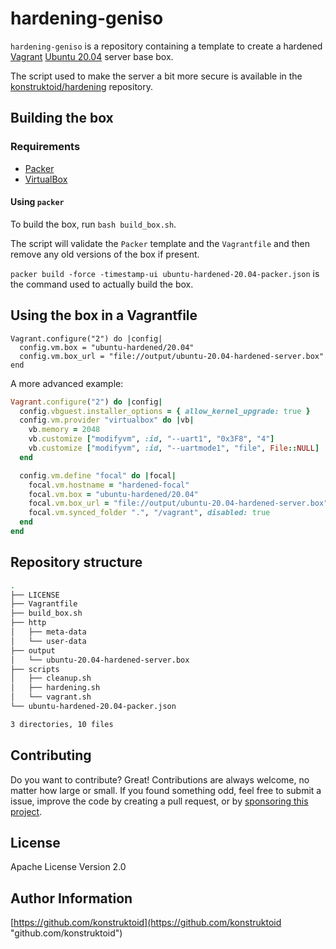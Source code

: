 # hardening-geniso

`hardening-geniso` is a repository containing a template to create a hardened
[Vagrant](https://www.vagrantup.com/)
[Ubuntu 20.04](http://www.releases.ubuntu.com/20.04/) server base box.

The script used to make the server a bit more secure is available in the
[konstruktoid/hardening](https://github.com/konstruktoid/hardening) repository.

## Building the box

### Requirements

- [Packer](https://www.packer.io/)
- [VirtualBox](https://www.virtualbox.org)

#### Using `packer`

To build the box, run `bash build_box.sh`.

The script will validate the `Packer` template and the `Vagrantfile` and then
remove any old versions of the box if present.

`packer build -force -timestamp-ui ubuntu-hardened-20.04-packer.json` is the
command used to actually build the box.

## Using the box in a Vagrantfile

```
Vagrant.configure("2") do |config|
  config.vm.box = "ubuntu-hardened/20.04"
  config.vm.box_url = "file://output/ubuntu-20.04-hardened-server.box"
end
```

A more advanced example:

```ruby
Vagrant.configure("2") do |config|
  config.vbguest.installer_options = { allow_kernel_upgrade: true }
  config.vm.provider "virtualbox" do |vb|
    vb.memory = 2048
    vb.customize ["modifyvm", :id, "--uart1", "0x3F8", "4"]
    vb.customize ["modifyvm", :id, "--uartmode1", "file", File::NULL]
  end

  config.vm.define "focal" do |focal|
    focal.vm.hostname = "hardened-focal"
    focal.vm.box = "ubuntu-hardened/20.04"
    focal.vm.box_url = "file://output/ubuntu-20.04-hardened-server.box"
    focal.vm.synced_folder ".", "/vagrant", disabled: true
  end
end
```

## Repository structure

```sh
.
├── LICENSE
├── Vagrantfile
├── build_box.sh
├── http
│   ├── meta-data
│   └── user-data
├── output
│   └── ubuntu-20.04-hardened-server.box
├── scripts
│   ├── cleanup.sh
│   ├── hardening.sh
│   └── vagrant.sh
└── ubuntu-hardened-20.04-packer.json

3 directories, 10 files
```

## Contributing

Do you want to contribute? Great! Contributions are always welcome,
no matter how large or small. If you found something odd, feel free to submit a
issue, improve the code by creating a pull request, or by
[sponsoring this project](https://github.com/sponsors/konstruktoid).

## License

Apache License Version 2.0

## Author Information

[https://github.com/konstruktoid](https://github.com/konstruktoid "github.com/konstruktoid")
